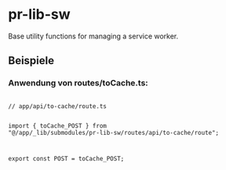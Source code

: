 # pr-lib-sw

Base utility functions for managing a service worker.

## Beispiele

### Anwendung von routes/toCache.ts:

<code>
// app/api/to-cache/route.ts

import { toCache_POST } from "@/app/_lib/submodules/pr-lib-sw/routes/api/to-cache/route";

export const POST = toCache_POST;
</code>


